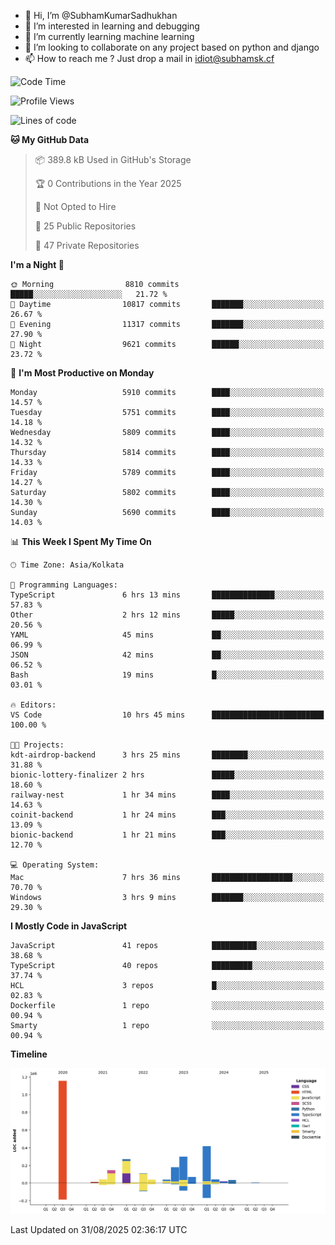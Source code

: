 - 👋 Hi, I’m @SubhamKumarSadhukhan
- 👀 I’m interested in learning and debugging
- 🌱 I’m currently learning machine learning
- 💞️ I’m looking to collaborate on any project based on python and django
- 📫 How to reach me ?
      Just drop a mail in idiot@subhamsk.cf

<!---
SubhamKumarSadhukhan/SubhamKumarSadhukhan is a ✨ special ✨ repository because its `README.md` (this file) appears on your GitHub profile.
You can click the Preview link to take a look at your changes.
--->


<!--START_SECTION:waka-->
![Code Time](http://img.shields.io/badge/Code%20Time-3%2C066%20hrs%2024%20mins-blue)

![Profile Views](http://img.shields.io/badge/Profile%20Views-0-blue)

![Lines of code](https://img.shields.io/badge/From%20Hello%20World%20I%27ve%20Written-2.9%20million%20lines%20of%20code-blue)

**🐱 My GitHub Data** 

> 📦 389.8 kB Used in GitHub's Storage 
 > 
> 🏆 0 Contributions in the Year 2025
 > 
> 🚫 Not Opted to Hire
 > 
> 📜 25 Public Repositories 
 > 
> 🔑 47 Private Repositories 
 > 
**I'm a Night 🦉** 

```text
🌞 Morning                8810 commits        █████░░░░░░░░░░░░░░░░░░░░   21.72 % 
🌆 Daytime                10817 commits       ███████░░░░░░░░░░░░░░░░░░   26.67 % 
🌃 Evening                11317 commits       ███████░░░░░░░░░░░░░░░░░░   27.90 % 
🌙 Night                  9621 commits        ██████░░░░░░░░░░░░░░░░░░░   23.72 % 
```
📅 **I'm Most Productive on Monday** 

```text
Monday                   5910 commits        ████░░░░░░░░░░░░░░░░░░░░░   14.57 % 
Tuesday                  5751 commits        ████░░░░░░░░░░░░░░░░░░░░░   14.18 % 
Wednesday                5809 commits        ████░░░░░░░░░░░░░░░░░░░░░   14.32 % 
Thursday                 5814 commits        ████░░░░░░░░░░░░░░░░░░░░░   14.33 % 
Friday                   5789 commits        ████░░░░░░░░░░░░░░░░░░░░░   14.27 % 
Saturday                 5802 commits        ████░░░░░░░░░░░░░░░░░░░░░   14.30 % 
Sunday                   5690 commits        ████░░░░░░░░░░░░░░░░░░░░░   14.03 % 
```


📊 **This Week I Spent My Time On** 

```text
🕑︎ Time Zone: Asia/Kolkata

💬 Programming Languages: 
TypeScript               6 hrs 13 mins       ██████████████░░░░░░░░░░░   57.83 % 
Other                    2 hrs 12 mins       █████░░░░░░░░░░░░░░░░░░░░   20.56 % 
YAML                     45 mins             ██░░░░░░░░░░░░░░░░░░░░░░░   06.99 % 
JSON                     42 mins             ██░░░░░░░░░░░░░░░░░░░░░░░   06.52 % 
Bash                     19 mins             █░░░░░░░░░░░░░░░░░░░░░░░░   03.01 % 

🔥 Editors: 
VS Code                  10 hrs 45 mins      █████████████████████████   100.00 % 

🐱‍💻 Projects: 
kdt-airdrop-backend      3 hrs 25 mins       ████████░░░░░░░░░░░░░░░░░   31.88 % 
bionic-lottery-finalizer 2 hrs               █████░░░░░░░░░░░░░░░░░░░░   18.60 % 
railway-nest             1 hr 34 mins        ████░░░░░░░░░░░░░░░░░░░░░   14.63 % 
coinit-backend           1 hr 24 mins        ███░░░░░░░░░░░░░░░░░░░░░░   13.09 % 
bionic-backend           1 hr 21 mins        ███░░░░░░░░░░░░░░░░░░░░░░   12.70 % 

💻 Operating System: 
Mac                      7 hrs 36 mins       ██████████████████░░░░░░░   70.70 % 
Windows                  3 hrs 9 mins        ███████░░░░░░░░░░░░░░░░░░   29.30 % 
```

**I Mostly Code in JavaScript** 

```text
JavaScript               41 repos            ██████████░░░░░░░░░░░░░░░   38.68 % 
TypeScript               40 repos            █████████░░░░░░░░░░░░░░░░   37.74 % 
HCL                      3 repos             █░░░░░░░░░░░░░░░░░░░░░░░░   02.83 % 
Dockerfile               1 repo              ░░░░░░░░░░░░░░░░░░░░░░░░░   00.94 % 
Smarty                   1 repo              ░░░░░░░░░░░░░░░░░░░░░░░░░   00.94 % 
```



**Timeline**

![Lines of Code chart](https://raw.githubusercontent.com/SubhamKumarSadhukhan/SubhamKumarSadhukhan/main/assets/bar_graph.png)


 Last Updated on 31/08/2025 02:36:17 UTC
<!--END_SECTION:waka-->
